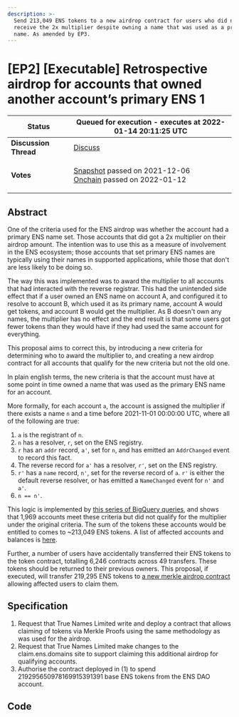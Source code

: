 ```yaml
---
description: >-
  Send 213,049 ENS tokens to a new airdrop contract for users who did not
  receive the 2x multiplier despite owning a name that was used as a primary ENS
  name. As amended by EP3.
---
```


# \[EP2] \[Executable] Retrospective airdrop for accounts that owned another account’s primary ENS 1

| **Status**            | **Queued for execution** - executes at 2022-01-14 20:11:25 UTC                                                                                                                                                                                                                                                                              |
| --------------------- | ------------------------------------------------------------------------------------------------------------------------------------------------------------------------------------------------------------------------------------------------------------------------------------------------------------------------------------------- |
| **Discussion Thread** | [Discuss](https://discuss.ens.domains/t/ep2-executable-retrospective-airdrop-for-accounts-that-owned-another-accounts-primary-ens-name/6755)                                                                                                                                                                                                |
| **Votes**             | <p><a href="https://snapshot.org/#/ens.eth/proposal/0xcf77c74696cab1d939936ae8684c0007297bed641f60896ad186354f036d725f">Snapshot</a> passed on 2021-12-06<br><a href="https://www.withtally.com/governance/ens/proposal/90476529665364161211265365238121921179703522228680648046371476645353679539653">Onchain</a> passed on 2022-01-12</p> |

## Abstract

One of the criteria used for the ENS airdrop was whether the account had a primary ENS name set. Those accounts that did got a 2x multiplier on their airdrop amount. The intention was to use this as a measure of involvement in the ENS ecosystem; those accounts that set primary ENS names are typically using their names in supported applications, while those that don't are less likely to be doing so.

The way this was implemented was to award the multiplier to all accounts that had interacted with the reverse registrar. This had the unintended side effect that if a user owned an ENS name on account A, and configured it to resolve to account B, which used it as its primary name, account A would get tokens, and account B would get the multiplier. As B doesn't own any names, the multiplier has no effect and the end result is that some users got fewer tokens than they would have if they had used the same account for everything.

This proposal aims to correct this, by introducing a new criteria for determining who to award the multiplier to, and creating a new airdrop contract for all accounts that qualify for the new criteria but not the old one.

In plain english terms, the new criteria is that the account must have at some point in time owned a name that was used as the primary ENS name for an account.

More formally, for each account `a`, the account is assigned the multiplier if there exists a name `n` and a time before 2021-11-01 00:00:00 UTC, where all of the following are true:

1. `a` is the registrant of `n`.
2. `n` has a resolver, `r`, set on the ENS registry.
3. `r` has an `addr` record, `a'`, set for `n`, and has emitted an `AddrChanged` event to record this fact.
4. The reverse record for `a'` has a resolver, `r'`, set on the ENS registry.
5. `r'` has a `name` record, `n'`, set for the reverse record of `a`. `r'` is either the default reverse resolver, or has emitted a `NameChanged` event for `n'` and `a'`.
6. `n == n'`.

This logic is implemented by [this series of BigQuery queries](https://gist.github.com/Arachnid/667178e854945abaecb6dfd3b6c0c279/106d9bc156988cf96786c71f6448f13fb11599fc), and shows that 1,969 accounts meet these criteria but did not qualify for the multiplier under the original criteria. The sum of the tokens these accounts would be entitled to comes to \~213,049 ENS tokens. A list of affected accounts and balances is [here](https://gist.github.com/Arachnid/e8b1a18fc19818fb00f51fbb8d90e429).

Further, a number of users have accidentally transferred their ENS tokens to the token contract, totalling 6,246 contracts across 49 transfers. These tokens should be returned to their previous owners. This proposal, if executed, will transfer 219,295 ENS tokens to [a new merkle airdrop contract ](https://github.com/ensdomains/governance/pull/9)allowing affected users to claim them.

## Specification

1. Request that True Names Limited write and deploy a contract that allows claiming of tokens via Merkle Proofs using the same methodology as was used for the airdrop.
2. Request that True Names Limited make changes to the claim.ens.domains site to support claiming this additional airdrop for qualifying accounts.
3. Authorise the contract deployed in (1) to spend 219295650978169915391391 base ENS tokens from the ENS DAO account.

## Code

